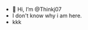 - 👋 Hi, I’m @Thinkj07
- I don't know why i am here.
- kkk

<!---
Thinkj07/Thinkj07 is a ✨ special ✨ repository because its `README.md` (this file) appears on your GitHub profile.
You can click the Preview link to take a look at your changes.
--->
